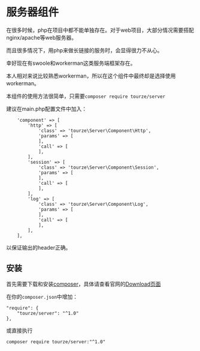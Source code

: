 # 服务器组件

在很多时候，php在项目中都不能单独存在。对于web项目，大部分情况需要搭配nginx/apache等web服务器。

而且很多情况下，用php来做长链接的服务时，会显得很力不从心。

幸好现在有swoole和workerman这类服务端框架存在。

本人相对来说比较熟悉workerman，所以在这个组件中最终却是选择使用workerman。

本组件的使用方法很简单，只需要`composer require tourze/server`

建议在main.php配置文件中加入：

```
    'component' => [
        'http' => [
            'class' => 'tourze\Server\Component\Http',
            'params' => [
            ],
            'call' => [
            ],
        ],
        'session' => [
            'class' => 'tourze\Server\Component\Session',
            'params' => [
            ],
            'call' => [
            ],
        ],
        'log' => [
            'class' => 'tourze\Server\Component\Log',
            'params' => [
            ],
            'call' => [
            ],
        ],
    ],
```

以保证输出的header正确。

## 安装

首先需要下载和安装[composer](https://getcomposer.org/)，具体请查看官网的[Download页面](https://getcomposer.org/download/)

在你的`composer.json`中增加：

    "require": {
        "tourze/server": "^1.0"
    },

或直接执行

    composer require tourze/server:"^1.0"
